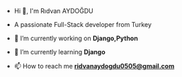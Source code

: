- Hi 👋, I'm Rıdvan AYDOĞDU

- A passionate Full-Stack developer from Turkey

- 🔭 I’m currently working on **Django,Python**

- 🌱 I’m currently learning **Django**

- 📫 How to reach me **ridvanaydogdu0505@gmail.com**
